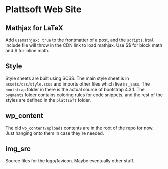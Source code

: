 # Plattsoft Web Site

## Mathjax for LaTeX

Add `usemathjax: true` to the frontmatter of a post, and the `scripts.html`
include file will throw in the CDN link to load mathjax. Use $$ for block math
and $ for inline math.

## Style

Style sheets are built using SCSS. The main style sheet is in
`assets/css/style.scss` and imports other files which live in `_sass`. The
`bootstrap` folder in there is the actual source of bootstrap 4.3.1. The
`pygments` folder contains coloring rules for code snippets, and the rest of the
styles are defined in the `plattsoft` folder.

## wp_content

The old `wp_content/uploads` contents are in the root of the repo for now. Just
hanging onto them in case they're needed.

## img_src

Source files for the logo/favicon. Maybe eventually other stuff.
